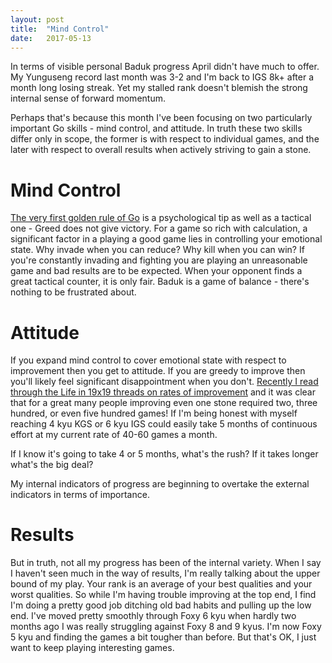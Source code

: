 ```yaml
---
layout: post
title:  "Mind Control"
date:   2017-05-13
---
```


In terms of visible personal Baduk progress April didn't have much to
offer. My Yunguseng record last month was 3-2 and I'm back to IGS 8k+
after a month long losing streak. Yet my stalled rank
doesn't blemish the strong internal sense of forward momentum.

Perhaps that's because this month I've been focusing on two
particularly important Go skills - mind control, and attitude. In
truth these two skills differ only in scope, the former is with
respect to individual games, and the later with respect to
overall results when actively striving to gain a stone.

# Mind Control

[The very first golden rule of Go](http://senseis.xmp.net/?TheTenGoldenRulesList)
is a psychological tip as well as a tactical one - Greed does not
give victory. For a game so rich with calculation, a significant
factor in a playing a good game lies in controlling your emotional
state. Why invade when you can reduce? Why kill when you can win? If
you're constantly invading and fighting you are playing an
unreasonable game and bad results are to be expected. When your
opponent finds a great tactical counter, it is only fair. Baduk is
a game of balance - there's nothing to be frustrated about.

# Attitude

If you expand mind control to cover emotional state with respect to
improvement then you get to attitude. If you are greedy to improve
then you'll likely feel significant disappointment when you
don't. [Recently I read through the Life in 19x19 threads on rates of improvement](http://lifein19x19.com/viewtopic.php?f=10&t=13052&hilit=rate+progress)
and it was clear that for a great many people improving even one stone
required two, three hundred, or even five hundred games! If I'm
being honest with myself reaching 4 kyu KGS or 6 kyu IGS could easily
take 5 months of continuous effort at my current rate of 40-60 games a
month.

If I know it's going to take 4 or 5 months, what's the rush? If it
takes longer what's the big deal?

My internal indicators of progress are beginning to overtake the
external indicators in terms of importance.

# Results

But in truth, not all my progress has been of the internal variety. 
When I say I haven't seen much in the way of results, I'm really talking
about the upper bound of my play. Your rank is an average of your best
qualities and your worst qualities. So while I'm having trouble
improving at the top end, I find I'm doing a pretty good job ditching
old bad habits and pulling up the low end. I've moved pretty smoothly
through Foxy 6 kyu when hardly two months ago I was really struggling
against Foxy 8 and 9 kyus. I'm now Foxy 5 kyu and finding the games a
bit tougher than before. But that's OK, I just want to keep playing
interesting games.

